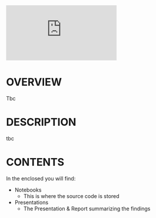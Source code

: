 ![alt text](https://github.com/sobcza11/NLP_HK_Security_Law/blob/main/_supporting/READ%20ME_HK.pdf)
# OVERVIEW
Tbc

# DESCRIPTION
tbc

# CONTENTS
In the enclosed you will find:
   * Notebooks
     * This is where the source code is stored
   * Presentations
     * The Presentation & Report summarizing the findings
